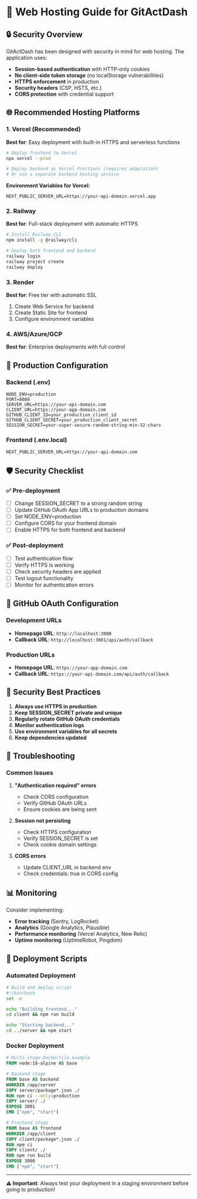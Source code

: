 # 🚀 Web Hosting Guide for GitActDash

## 🔒 Security Overview

GitActDash has been designed with security in mind for web hosting. The application uses:

- **Session-based authentication** with HTTP-only cookies
- **No client-side token storage** (no localStorage vulnerabilities)
- **HTTPS enforcement** in production
- **Security headers** (CSP, HSTS, etc.)
- **CORS protection** with credential support

## 🌐 Recommended Hosting Platforms

### 1. Vercel (Recommended)
**Best for**: Easy deployment with built-in HTTPS and serverless functions

```bash
# Deploy frontend to Vercel
npx vercel --prod

# Deploy backend as Vercel Functions (requires adaptation)
# Or use a separate backend hosting service
```

**Environment Variables for Vercel:**
```env
NEXT_PUBLIC_SERVER_URL=https://your-api-domain.vercel.app
```

### 2. Railway
**Best for**: Full-stack deployment with automatic HTTPS

```bash
# Install Railway CLI
npm install -g @railway/cli

# Deploy both frontend and backend
railway login
railway project create
railway deploy
```

### 3. Render
**Best for**: Free tier with automatic SSL

1. Create Web Service for backend
2. Create Static Site for frontend
3. Configure environment variables

### 4. AWS/Azure/GCP
**Best for**: Enterprise deployments with full control

## 🔧 Production Configuration

### Backend (.env)
```env
NODE_ENV=production
PORT=8080
SERVER_URL=https://your-api-domain.com
CLIENT_URL=https://your-app-domain.com
GITHUB_CLIENT_ID=your_production_client_id
GITHUB_CLIENT_SECRET=your_production_client_secret
SESSION_SECRET=your-super-secure-random-string-min-32-chars
```

### Frontend (.env.local)
```env
NEXT_PUBLIC_SERVER_URL=https://your-api-domain.com
```

## 🛡️ Security Checklist

### ✅ Pre-deployment
- [ ] Change SESSION_SECRET to a strong random string
- [ ] Update GitHub OAuth App URLs to production domains
- [ ] Set NODE_ENV=production
- [ ] Configure CORS for your frontend domain
- [ ] Enable HTTPS for both frontend and backend

### ✅ Post-deployment
- [ ] Test authentication flow
- [ ] Verify HTTPS is working
- [ ] Check security headers are applied
- [ ] Test logout functionality
- [ ] Monitor for authentication errors

## 🔑 GitHub OAuth Configuration

### Development URLs
- **Homepage URL**: `http://localhost:3000`
- **Callback URL**: `http://localhost:3001/api/auth/callback`

### Production URLs
- **Homepage URL**: `https://your-app-domain.com`
- **Callback URL**: `https://your-api-domain.com/api/auth/callback`

## 🚨 Security Best Practices

1. **Always use HTTPS in production**
2. **Keep SESSION_SECRET private and unique**
3. **Regularly rotate GitHub OAuth credentials**
4. **Monitor authentication logs**
5. **Use environment variables for all secrets**
6. **Keep dependencies updated**

## 🐛 Troubleshooting

### Common Issues

1. **"Authentication required" errors**
   - Check CORS configuration
   - Verify GitHub OAuth URLs
   - Ensure cookies are being sent

2. **Session not persisting**
   - Check HTTPS configuration
   - Verify SESSION_SECRET is set
   - Check cookie domain settings

3. **CORS errors**
   - Update CLIENT_URL in backend env
   - Check credentials: true in CORS config

## 📊 Monitoring

Consider implementing:
- **Error tracking** (Sentry, LogRocket)
- **Analytics** (Google Analytics, Plausible)
- **Performance monitoring** (Vercel Analytics, New Relic)
- **Uptime monitoring** (UptimeRobot, Pingdom)

## 🔄 Deployment Scripts

### Automated Deployment
```bash
# Build and deploy script
#!/bin/bash
set -e

echo "Building frontend..."
cd client && npm run build

echo "Starting backend..."
cd ../server && npm start
```

### Docker Deployment
```dockerfile
# Multi-stage Dockerfile example
FROM node:18-alpine AS base

# Backend stage
FROM base AS backend
WORKDIR /app/server
COPY server/package*.json ./
RUN npm ci --only=production
COPY server/ ./
EXPOSE 3001
CMD ["npm", "start"]

# Frontend stage  
FROM base AS frontend
WORKDIR /app/client
COPY client/package*.json ./
RUN npm ci
COPY client/ ./
RUN npm run build
EXPOSE 3000
CMD ["npm", "start"]
```

---

**⚠️ Important**: Always test your deployment in a staging environment before going to production!
